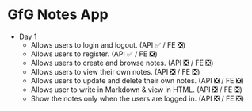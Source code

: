 # GfG Notes App

- Day 1
  - Allows users to login and logout. (API ✅ / FE ❎)
  - Allows users to register. (API ✅ / FE ❎)
  - Allows users to create and browse notes. (API ❎ / FE ❎)
  - Allows users to view their own notes. (API ❎ / FE ❎)
  - Allows users to update and delete their own notes. (API ❎ / FE ❎)
  - Allows user to write in Markdown & view in HTML. (API ❎ / FE ❎)
  - Show the notes only when the users are logged in. (API ❎ / FE ❎)

